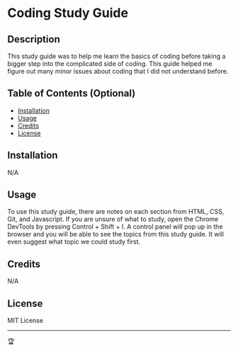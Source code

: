 # Coding Study Guide

## Description

This study guide was to help me learn the basics of coding before taking a bigger step into the complicated side of coding. This guide helped me figure out many minor issues about coding that I did not understand before.

## Table of Contents (Optional)

- [Installation](#installation)
- [Usage](#usage)
- [Credits](#credits)
- [License](#license)

## Installation

N/A

## Usage

To use this study guide, there are notes on each section from HTML, CSS, Git, and Javascript. If you are unsure of what to study, open the Chrome DevTools by pressing Control + Shift + I. A control panel will pop up in the browser and you will be able to see the topics from this study guide. It will even suggest what topic we could study first.

## Credits

N/A

## License

MIT License

---

🏆 
